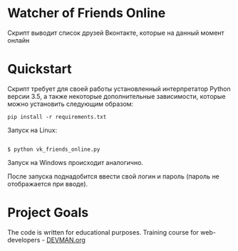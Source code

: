 # Watcher of Friends Online

Скрипт выводит список друзей Вконтакте, которые на данный момент онлайн

# Quickstart

Скрипт требует для своей работы установленный интерпретатор Python версии 3.5, а также некоторые дополнительные зависимости, которые можно установить следующим образом:
```
pip install -r requirements.txt
```

Запуск на Linux:

```#!bash

$ python vk_friends_online.py

```
Запуск на Windows происходит аналогично.

После запуска поднадобится ввести свой логин и пароль (пароль не отображается при вводе).

# Project Goals

The code is written for educational purposes. Training course for web-developers - [DEVMAN.org](https://devman.org)
